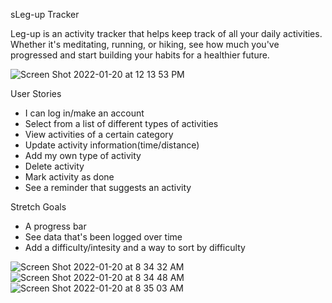 sLeg-up Tracker

Leg-up is an activity tracker that helps keep track of all your daily activities. 
Whether it's meditating, running, or hiking, see how much you've progressed and start
building your habits for a healthier future. 

![Screen Shot 2022-01-20 at 12 13 53 PM](https://user-images.githubusercontent.com/89321676/150406593-4f2955d4-0338-44db-a282-2aa9177b5912.png)

User Stories


- I can log in/make an account
- Select from a list of different types of activities
- View activities of a certain category
- Update activity information(time/distance)
- Add my own type of activity
- Delete activity
- Mark activity as done
- See a reminder that suggests an activity


Stretch Goals

- A progress bar
- See data that's been logged over time
- Add a difficulty/intesity and a way to sort by difficulty

![Screen Shot 2022-01-20 at 8 34 32 AM](https://user-images.githubusercontent.com/67617842/150400839-bae9bbc5-dd26-4b9a-97c8-1bdbbc815416.png)
![Screen Shot 2022-01-20 at 8 34 48 AM](https://user-images.githubusercontent.com/67617842/150400870-412d6fbc-eea3-4aae-886b-c487d6260abf.png)
![Screen Shot 2022-01-20 at 8 35 03 AM](https://user-images.githubusercontent.com/67617842/150400908-6392b936-d3fd-431c-96dc-dbe61d28a0a3.png)
